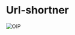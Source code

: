 # Url-shortner

![OIP](https://user-images.githubusercontent.com/114577936/208366880-d42dc0cb-ae0e-4455-b97c-4722a6e34d33.jpg)
